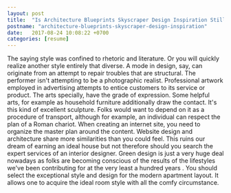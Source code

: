 ```yaml
---
layout: post
title:  "Is Architecture Blueprints Skyscraper Design Inspiration Still Relevant"
postname: "architecture-blueprints-skyscraper-design-inspiration"
date:   2017-08-24 10:08:22 +0700
categories: [resume]
---
```

The saying style was confined to rhetoric and literature. Or you will quickly realize another style entirely that diverse. A mode in design, say, can originate from an attempt to repair troubles that are structural. The performer isn't attempting to be a photographic realist. Professional artwork employed in advertising attempts to entice customers to its service or product. The arts specially, have the grade of expression. Some helpful arts, for example as household furniture additionally draw the contact. It's this kind of excellent sculpture. Folks would want to depend on it as a procedure of transport, although for example, an individual can respect the plan of a Roman chariot. When creating an internet site, you need to organize the master plan around the content. Website design and architecture share more similarities than you could feel. This ruins our dream of earning an ideal house but not therefore should you search the expert services of an interior designer. Green design is just a very huge deal nowadays as folks are becoming conscious of the results of the lifestyles we've been contributing for at the very least a hundred years . You should select the exceptional style and design for the modern apartment layout. It allows one to acquire the ideal room style with all the comfy circumstance.
